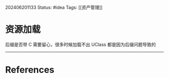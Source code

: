 202406201133
Status: #idea
Tags: [[资产管理]]
# 资源加载

后缀是否带 C 需要留心，很多时候加载不出 UClass 都是因为后缀问题导致的

---
# References